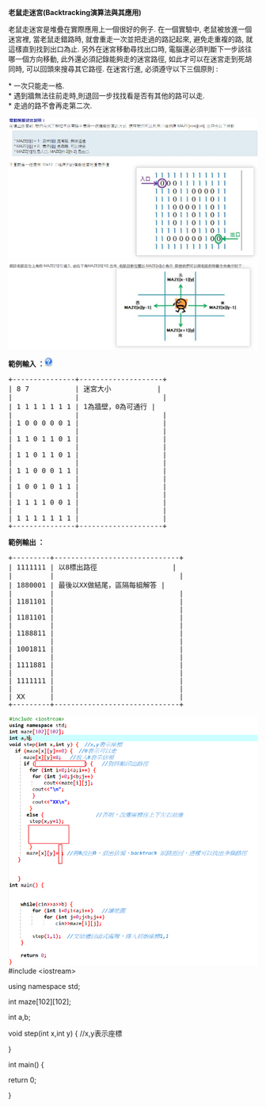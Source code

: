 ﻿**老鼠走迷宮(Backtracking演算法與其應用)**

老鼠走迷宮是堆疊在實際應用上一個很好的例子. 在一個實驗中,
老鼠被放進一個迷宮裡, 當老鼠走錯路時, 就會重走一次並把走過的路記起來,
避免走重複的路, 就這樣直到找到出口為止. 另外在迷宮移動尋找出口時,
電腦還必須判斷下一步該往哪一個方向移動, 此外還必須記錄能夠走的迷宮路徑,
如此才可以在迷宮走到死胡同時, 可以回頭來搜尋其它路徑. 在迷宮行進,
必須遵守以下三個原則 :

\* 一次只能走一格.\
\* 遇到牆無法往前走時,則退回一步找找看是否有其他的路可以走.\
\* 走過的路不會再走第二次.

![](./img/media/image1.png)![](./img/media/image2.png)

**範例輸入
：**![help](./img/media/image3.png)
<pre>
+---------------+--------------------+
| 8 7           | 迷宮大小           |
|               |                    |
| 1 1 1 1 1 1 1 | 1為牆壁，0為可通行 |
|               |                    |
| 1 0 0 0 0 0 1 |                    |
|               |                    |
| 1 1 0 1 1 0 1 |                    |
|               |                    |
| 1 1 0 1 1 0 1 |                    |
|               |                    |
| 1 1 0 0 0 1 1 |                    |
|               |                    |
| 1 0 0 1 0 1 1 |                    |
|               |                    |
| 1 1 1 1 0 0 1 |                    |
|               |                    |
| 1 1 1 1 1 1 1 |                    |
+---------------+--------------------+
</pre>
**範例輸出 ：**
<pre>
+---------+------------------------------+
| 1111111 | 以8標出路徑                  |
|         |                              |
| 1880001 | 最後以XX做結尾，區隔每組解答 |
|         |                              |
| 1181101 |                              |
|         |                              |
| 1181101 |                              |
|         |                              |
| 1188811 |                              |
|         |                              |
| 1001811 |                              |
|         |                              |
| 1111881 |                              |
|         |                              |
| 1111111 |                              |
|         |                              |
| XX      |                              |
+---------+------------------------------+
</pre>
![](./img/media/image4.png)\#include \<iostream\>

using namespace std;

int maze\[102\]\[102\];

int a,b;

void step(int x,int y) { //x,y表示座標

}

int main() {

return 0;

}
